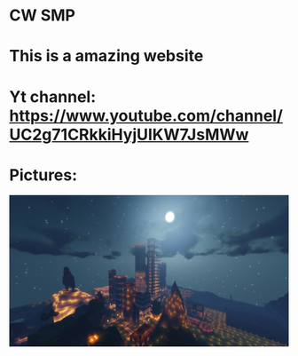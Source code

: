# CW SMP

# This is a amazing website

# <a src="https://www.youtube.com/channel/UC2g71CRkkiHyjUIKW7JsMWw">Yt channel: https://www.youtube.com/channel/UC2g71CRkkiHyjUIKW7JsMWw</a>

# Pictures:
<img src="server.png">
